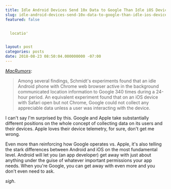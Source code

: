```yaml
---
title: Idle Android Devices Send 10x Data to Google Than Idle iOS Devices to Apple
slug: idle-android-devices-send-10x-data-to-google-than-idle-ios-devices-to-apple
featured: false


  locatio'


layout: post
categories: posts
date: 2018-08-23 08:50:04.000000000 -07:00
---
```


_[MacRumors](https://www.macrumors.com/2018/08/22/android-sends-data-google-10-times-ios-to-apple/)_:

> Among several findings, Schmidt's experiments found that an idle Android phone with Chrome web browser active in the background communicated location information to Google 340 times during a 24-hour period. An equivalent experiment found that on an iOS device with Safari open but not Chrome, Google could not collect any appreciable data unless a user was interacting with the device.

I can't say I'm surprised by this. Google and Apple take substantially different positions on the whole concept of collecting data on its users and their devices. Apple loves their device telemetry, for sure, don't get me wrong.

Even more than reinforcing how Google operates vs. Apple, it's also telling the stark differences between Android and iOS on the most fundamental level. Android will let you (an app developer) get away with just about anything under the guise of whatever important permissions your app needs. When you're Google, you can get away with even more and you don't even need to ask.

_sigh_.

